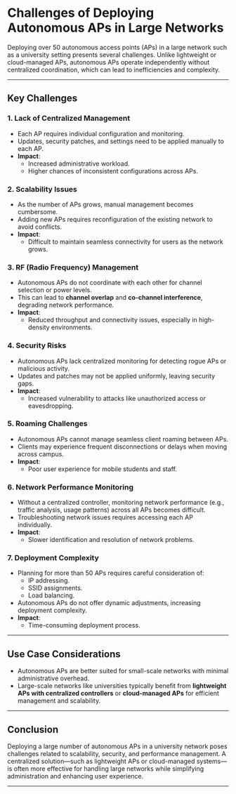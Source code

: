 # Challenges of Deploying Autonomous APs in Large Networks

Deploying over 50 autonomous access points (APs) in a large network such as a university setting presents several challenges. Unlike lightweight or cloud-managed APs, autonomous APs operate independently without centralized coordination, which can lead to inefficiencies and complexity.

---

## **Key Challenges**

### **1. Lack of Centralized Management**
   - Each AP requires individual configuration and monitoring.
   - Updates, security patches, and settings need to be applied manually to each AP.
   - **Impact**:
     - Increased administrative workload.
     - Higher chances of inconsistent configurations across APs.

### **2. Scalability Issues**
   - As the number of APs grows, manual management becomes cumbersome.
   - Adding new APs requires reconfiguration of the existing network to avoid conflicts.
   - **Impact**:
     - Difficult to maintain seamless connectivity for users as the network grows.

### **3. RF (Radio Frequency) Management**
   - Autonomous APs do not coordinate with each other for channel selection or power levels.
   - This can lead to **channel overlap** and **co-channel interference**, degrading network performance.
   - **Impact**:
     - Reduced throughput and connectivity issues, especially in high-density environments.

### **4. Security Risks**
   - Autonomous APs lack centralized monitoring for detecting rogue APs or malicious activity.
   - Updates and patches may not be applied uniformly, leaving security gaps.
   - **Impact**:
     - Increased vulnerability to attacks like unauthorized access or eavesdropping.

### **5. Roaming Challenges**
   - Autonomous APs cannot manage seamless client roaming between APs.
   - Clients may experience frequent disconnections or delays when moving across campus.
   - **Impact**:
     - Poor user experience for mobile students and staff.

### **6. Network Performance Monitoring**
   - Without a centralized controller, monitoring network performance (e.g., traffic analysis, usage patterns) across all APs becomes difficult.
   - Troubleshooting network issues requires accessing each AP individually.
   - **Impact**:
     - Slower identification and resolution of network problems.

### **7. Deployment Complexity**
   - Planning for more than 50 APs requires careful consideration of:
     - IP addressing.
     - SSID assignments.
     - Load balancing.
   - Autonomous APs do not offer dynamic adjustments, increasing deployment complexity.
   - **Impact**:
     - Time-consuming deployment process.

---

## **Use Case Considerations**
- Autonomous APs are better suited for small-scale networks with minimal administrative overhead.
- Large-scale networks like universities typically benefit from **lightweight APs with centralized controllers** or **cloud-managed APs** for efficient management and scalability.

---

## **Conclusion**

Deploying a large number of autonomous APs in a university network poses challenges related to scalability, security, and performance management. A centralized solution—such as lightweight APs or cloud-managed systems—is often more effective for handling large networks while simplifying administration and enhancing user experience.

---
